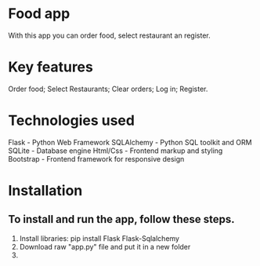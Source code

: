 <h1>Food app</h1>
With this app you can order food, select restaurant an register.

<h1>Key features</h1>
Order food;
Select Restaurants;
Clear orders;
Log in;
Register.

<h1>Technologies used</h1>
Flask - Python Web Framework
SQLAlchemy - Python SQL toolkit and ORM
SQLite - Database engine
Html/Css - Frontend markup and styling
Bootstrap - Frontend framework for responsive design

<h1>Installation</h1>
<h2>To install and run the app, follow these steps.</h2>
<ol>
  <li>Install libraries: pip install Flask Flask-Sqlalchemy</li>
  <li>Download raw "app.py" file and put it in a new folder</li>
  <li></li>
</ol>
